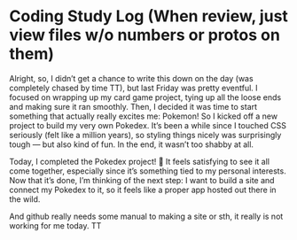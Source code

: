 # Coding Study Log (When review, just view files w/o numbers or protos on them)

Alright, so, I didn’t get a chance to write this down on the day (was completely chased by time TT), but last Friday was pretty eventful. I focused on wrapping up my card game project, tying up all the loose ends and making sure it ran smoothly.
Then, I decided it was time to start something that actually really excites me: Pokemon! So I kicked off a new project to build my very own Pokedex. It’s been a while since I touched CSS seriously (felt like a million years), so styling things nicely was surprisingly tough — but also kind of fun. In the end, it wasn’t too shabby at all.

Today, I completed the Pokedex project! 🎉 It feels satisfying to see it all come together, especially since it’s something tied to my personal interests. Now that it’s done, I’m thinking of the next step: I want to build a site and connect my Pokedex to it, so it feels like a proper app hosted out there in the wild.

And github really needs some manual to making a site or sth, it really is not working for me today. TT
<!-- Today really burned be down; 2025.06.30 -->